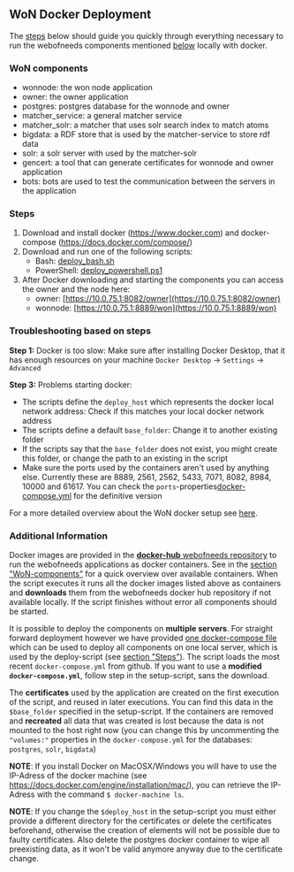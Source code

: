 ## WoN Docker Deployment

The [steps](#steps) below should guide you quickly through everything necessary to run the webofneeds components mentioned [below](#won-components) locally with docker.

### WoN components

- wonnode: the won node application
- owner: the owner application
- postgres: postgres database for the wonnode and owner
- matcher_service: a general matcher service
- matcher_solr: a matcher that uses solr search index to match atoms
- bigdata: a RDF store that is used by the matcher-service to store rdf data
- solr: a solr server with used by the matcher-solr
- gencert: a tool that can generate certificates for wonnode and owner application
- bots: bots are used to test the communication between the servers in the application

### Steps

1. Download and install docker (https://www.docker.com) and docker-compose (https://docs.docker.com/compose/)
2. Download and run one of the following scripts:
   - Bash: [deploy_bash.sh](/webofneeds/won-docker/deploy/local_image/deploy_bash.sh)
   - PowerShell: [deploy_powershell.ps1](/webofneeds/won-docker/deploy/local_image/deploy_powershell.ps1)
2. After Docker downloading and starting the components you can access the owner and the node here:
   - owner: [https://10.0.75.1:8082/owner](https://10.0.75.1:8082/owner)
   - wonnode: [https://10.0.75.1:8889/won](https://10.0.75.1:8889/won)

### Troubleshooting based on steps

**Step 1:** Docker is too slow: Make sure after installing Docker Desktop, that it has enough resources on your machine `Docker Desktop` -> `Settings` -> `Advanced`

**Step 3:** Problems starting docker:

- The scripts define the `deploy_host` which represents the docker local network address: Check if this matches your local docker network address
- The scripts define a default `base_folder`: Change it to another existing folder
- If the scripts say that the `base_folder` does not exist, you might create this folder, or change the path to an existing in the script
- Make sure the ports used by the containers aren't used by anything else. Currently these are 8889, 2561, 2562, 5433, 7071, 8082, 8984, 10000 and 61617. You can check the `ports`-properties[docker-compose.yml](../webofneeds/won-docker/deploy/local_image/docker-compose.yml) for the definitive version

For a more detailed overview about the WoN docker setup see [here](/webofneeds/won-docker/README.md).

### Additional Information

Docker images are provided in the [**docker-hub** webofneeds repository](https://hub.docker.com/r/webofneeds/) to run the webofneeds applications as docker containers. See in the [section "WoN-components"](#won-components) for a quick overview over available containers. When the script executes it runs all the docker images listed above as containers and **downloads** them from the webofneeds docker hub repository if not available locally. If the script finishes without error all components should be started.

It is possible to deploy the components on **multiple servers**. For straight forward deployment however we have provided [one docker-compose file](../webofneeds/won-docker/deploy/local_image/docker-compose.yml) which can be used to deploy all components on one local server, which is used by the deploy-script (see [section "Steps"](#steps)). The script loads the most recent `docker-compose.yml` from github. If you want to use a **modified `docker-compose.yml`**, follow step in the setup-script, sans the download.

The **certificates** used by the application are created on the first execution of the script, and reused in later executions. You can find this data in the `$base_folder` specified in the setup-script. If the containers are removed and **recreated** all data that was created is lost because the data is not mounted to the host right now (you can change this by uncommenting the
`"volumes:"` properties in the `docker-compose.yml` for the databases: `postgres`, `solr`, `bigdata`)

**NOTE**: If you install Docker on MacOSX/Windows you will have to use the IP-Adress of the docker machine (see https://docs.docker.com/engine/installation/mac/), you can retrieve the IP-Adress with the command `$ docker-machine ls`.

**NOTE**: If you change the `$deploy_host` in the setup-script you must either provide a different directory for the certificates or delete the certificates beforehand, otherwise the creation of elements will not be possible due to faulty certificates. Also delete the postgres docker container to wipe all preexisting data, as it won't be valid anymore anyway due to the certificate change. 
